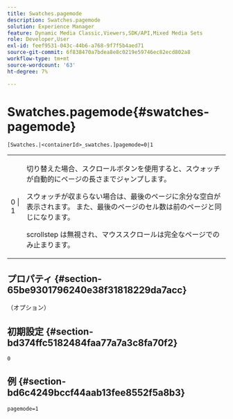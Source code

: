 ```yaml
---
title: Swatches.pagemode
description: Swatches.pagemode
solution: Experience Manager
feature: Dynamic Media Classic,Viewers,SDK/API,Mixed Media Sets
role: Developer,User
exl-id: feef9531-043c-44b6-a768-9f7f5b4aed71
source-git-commit: 6f838470a7bdea8e8c0219e59746ec82ecd802a8
workflow-type: tm+mt
source-wordcount: '63'
ht-degree: 7%

---
```


# Swatches.pagemode{#swatches-pagemode}

`[Swatches.|<containerId>_swatches.]pagemode=0|1`

<table id="table_52306D2150BC4EE2BD4CE4C718E96CC0"> 
 <tbody> 
  <tr> 
   <td colname="col1"> <p> <span class="codeph"> 0 | 1 </span> </p> </td> 
   <td colname="col2"> <p> 切り替えた場合、スクロールボタンを使用すると、スウォッチが自動的にページの長さまでジャンプします。 </p> <p>スウォッチが収まらない場合は、最後のページに余分な空白が表示されます。 また、最後のページのセル数は前のページと同じになります。 </p> <p>scrollstep は無視され、マウススクロールは完全なページでのみ止まります。 </p> </td> 
  </tr> 
 </tbody> 
</table>

## プロパティ {#section-65be9301796240e38f31818229da7acc}

（オプション）

## 初期設定 {#section-bd374ffc5182484faa77a7a3c8fa70f2}

`0`

## 例 {#section-bd6c4249bccf44aab13fee8552f5a8b3}

`pagemode=1`
